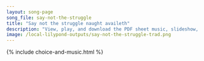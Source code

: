 ```yaml
---
layout: song-page
song_file: say-not-the-struggle
title: "Say not the struggle naught availeth"
description: "View, play, and download the PDF sheet music, slideshow, and audio. Lyrics: Say not the struggle naught availeth, the wounds and labour are in vain, the fearsome foe faints not, nor faileth, and all unchanging doth remain.    ... english secular 4part"
image: /local-lilypond-outputs/say-not-the-struggle-trad.png
---
```


{% include choice-and-music.html %}